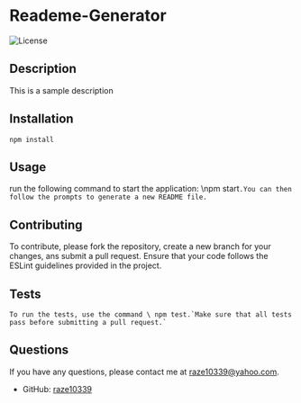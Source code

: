 # Reademe-Generator

![License](https://img.sheilds.io/badge/License-MIT-blue.svg) 
 

## Description
This is a sample description

## Installation
```
npm install
```

## Usage
run the following command to start the application: \npm start`.You can then follow the prompts to generate a new README file.`

## Contributing
To contribute, please fork the repository, create a new branch for your changes, ans submit a pull request. Ensure that your code follows the ESLint guidelines provided in the project.

## Tests
```
To run the tests, use the command \ npm test.`Make sure that all tests pass before submitting a pull request.`
```

## Questions
If you have any questions, please contact me at [raze10339@yahoo.com](mailto:raze10339@yahoo.com).
- GitHub: [raze10339](https://github.com/raze10339)

